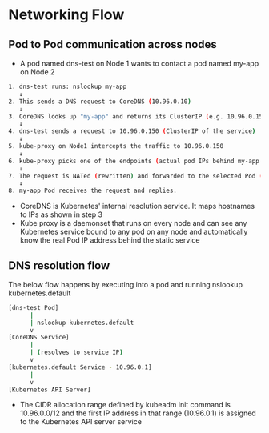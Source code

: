 # Networking Flow

## Pod to Pod communication across nodes

- A pod named dns-test on Node 1 wants to contact a pod named my-app on Node 2

```bash
1. dns-test runs: nslookup my-app
   ↓
2. This sends a DNS request to CoreDNS (10.96.0.10)
   ↓
3. CoreDNS looks up "my-app" and returns its ClusterIP (e.g. 10.96.0.150)
   ↓
4. dns-test sends a request to 10.96.0.150 (ClusterIP of the service)
   ↓
5. kube-proxy on Node1 intercepts the traffic to 10.96.0.150
   ↓
6. kube-proxy picks one of the endpoints (actual pod IPs behind my-app service)
   ↓
7. The request is NATed (rewritten) and forwarded to the selected Pod (e.g. my-app Pod on Node2, say 10.244.200.20) and routed over the overlay network (e.g Calico VXLan) to Node 2
   ↓
8. my-app Pod receives the request and replies.

```

- CoreDNS is Kubernetes' internal resolution service. It maps hostnames to IPs as shown in step 3
- Kube proxy is a daemonset that runs on every node and can see any Kubernetes service bound to any pod on any node and automatically know the real Pod IP address behind the static service

## DNS resolution flow

The below flow happens by executing into a pod and running nslookup kubernetes.default

```bash
[dns-test Pod]
      |
      | nslookup kubernetes.default
      v
[CoreDNS Service]
      |
      | (resolves to service IP)
      v
[kubernetes.default Service - 10.96.0.1]
      |
      v
[Kubernetes API Server]
```

- The CIDR allocation range defined by kubeadm init command is 10.96.0.0/12 and the first IP address in that range (10.96.0.1) is assigned to the Kubernetes API server service
